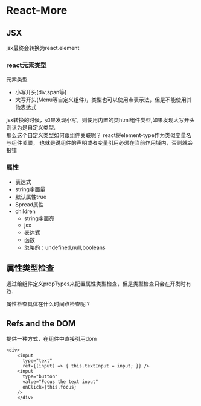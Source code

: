 React-More
===

## JSX
jsx最终会转换为react.element

### react元素类型
元素类型

- 小写开头(div,span等)
- 大写开头(Menu等自定义组件)，类型也可以使用点表示法，但是不能使用其他表达式

jsx转换的时候，如果发现小写，则使用内置的类html组件类型,如果发现大写开头则认为是自定义类型.    
那么这个自定义类型如何跟组件关联呢？ react将element-type作为类似变量名与组件关联，
也就是说组件的声明或者变量引用必须在当前作用域内，否则就会报错

### 属性
- 表达式
- string字面量
- 默认属性true
- Spread属性
- children
    + string字面亮
    + jsx
    + 表达式
    + 函数
    + 忽略的：undefined,null,booleans


## 属性类型检查
通过给组件定义propTypes来配置属性类型检查，但是类型检查只会在开发时有效.

属性检查具体在什么时间点检查呢？

## Refs and the DOM
提供一种方式，在组件中直接引用dom

    <div>
        <input
          type="text"
          ref={(input) => { this.textInput = input; }} />
        <input
          type="button"
          value="Focus the text input"
          onClick={this.focus}
        />
        </div>


